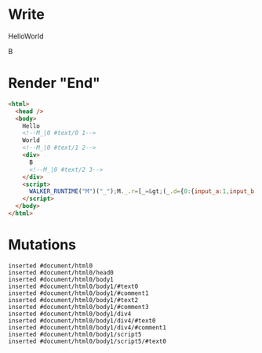 # Write
  Hello<!--M_|0 #text/0 1-->World<!--M_|0 #text/1 2--><div>B<!--M_|0 #text/2 3--></div><script>WALKER_RUNTIME("M")("_");M._.r=[_=>(_.d={0:{input_a:1,input_b:2,input_x:!1,input_y:!0,"#text/0(":_._["__tests__/template.marko_1_renderer"],"#text/0!":_.a={},"#text/1(":_._["__tests__/template.marko_2_renderer"],"#text/1!":_.b={},"#text/2(":_._["__tests__/template.marko_4_renderer"],"#text/2!":_.c={}},1:_.a,2:_.b,3:_.c}),0]</script>


# Render "End"
```html
<html>
  <head />
  <body>
    Hello
    <!--M_|0 #text/0 1-->
    World
    <!--M_|0 #text/1 2-->
    <div>
      B
      <!--M_|0 #text/2 3-->
    </div>
    <script>
      WALKER_RUNTIME("M")("_");M._.r=[_=&gt;(_.d={0:{input_a:1,input_b:2,input_x:!1,input_y:!0,"#text/0(":_._["__tests__/template.marko_1_renderer"],"#text/0!":_.a={},"#text/1(":_._["__tests__/template.marko_2_renderer"],"#text/1!":_.b={},"#text/2(":_._["__tests__/template.marko_4_renderer"],"#text/2!":_.c={}},1:_.a,2:_.b,3:_.c}),0]
    </script>
  </body>
</html>
```

# Mutations
```
inserted #document/html0
inserted #document/html0/head0
inserted #document/html0/body1
inserted #document/html0/body1/#text0
inserted #document/html0/body1/#comment1
inserted #document/html0/body1/#text2
inserted #document/html0/body1/#comment3
inserted #document/html0/body1/div4
inserted #document/html0/body1/div4/#text0
inserted #document/html0/body1/div4/#comment1
inserted #document/html0/body1/script5
inserted #document/html0/body1/script5/#text0
```